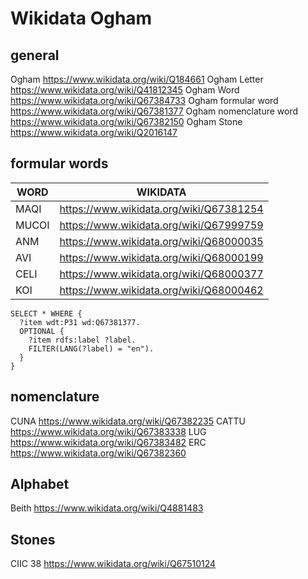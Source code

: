 # Wikidata Ogham

## general

Ogham	https://www.wikidata.org/wiki/Q184661
Ogham Letter	https://www.wikidata.org/wiki/Q41812345
Ogham Word https://www.wikidata.org/wiki/Q67384733
Ogham formular word	https://www.wikidata.org/wiki/Q67381377
Ogham nomenclature word 	https://www.wikidata.org/wiki/Q67382150
Ogham Stone https://www.wikidata.org/wiki/Q2016147

## formular words

| WORD | WIKIDATA |
|------|----------|
| MAQI | https://www.wikidata.org/wiki/Q67381254 |
| MUCOI | https://www.wikidata.org/wiki/Q67999759 |
| ANM | https://www.wikidata.org/wiki/Q68000035 |
| AVI | https://www.wikidata.org/wiki/Q68000199 |
| CELI | https://www.wikidata.org/wiki/Q68000377 |
| KOI | https://www.wikidata.org/wiki/Q68000462 |

```
SELECT * WHERE {
  ?item wdt:P31 wd:Q67381377.
  OPTIONAL {
	?item rdfs:label ?label.
	FILTER(LANG(?label) = "en").
  }
}
```

## nomenclature

CUNA	https://www.wikidata.org/wiki/Q67382235
CATTU	https://www.wikidata.org/wiki/Q67383338
LUG	https://www.wikidata.org/wiki/Q67383482
ERC	https://www.wikidata.org/wiki/Q67382360

## Alphabet

Beith	https://www.wikidata.org/wiki/Q4881483

## Stones

CIIC 38	https://www.wikidata.org/wiki/Q67510124
